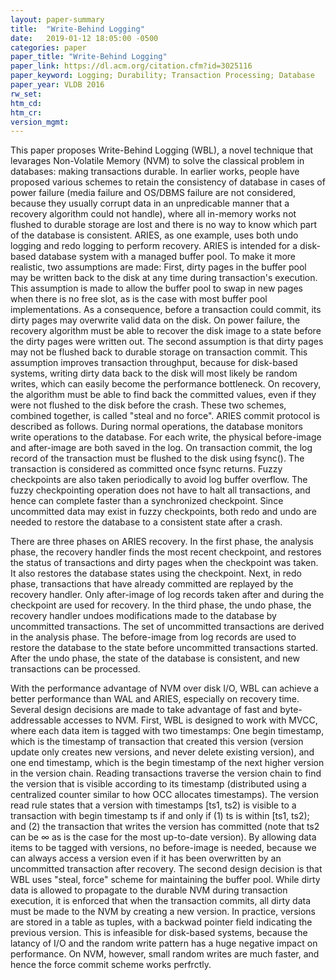 ```yaml
---
layout: paper-summary
title:  "Write-Behind Logging"
date:   2019-01-12 18:05:00 -0500
categories: paper
paper_title: "Write-Behind Logging"
paper_link: https://dl.acm.org/citation.cfm?id=3025116
paper_keyword: Logging; Durability; Transaction Processing; Database
paper_year: VLDB 2016
rw_set: 
htm_cd: 
htm_cr: 
version_mgmt: 
---
```


This paper proposes Write-Behind Logging (WBL), a novel technique that levarages Non-Volatile Memory (NVM) to solve 
the classical problem in databases: making transactions durable. In earlier works, people have proposed various schemes
to retain the consistency of database in cases of power failure (media failure and OS/DBMS failure are not considered,
because they usually corrupt data in an unpredicable manner that a recovery algorithm could not handle), where all 
in-memory works not flushed to durable storage are lost and there is no way to know which part of the database is consistent.
ARIES, as one example, uses both undo logging and redo logging to perform recovery. ARIES is intended for a disk-based 
database system with a managed buffer pool. To make it more realistic, two assumptions are made: First, dirty pages in 
the buffer pool may be written back to the disk at any time during transaction's execution. This assumption is made to
allow the buffer pool to swap in new pages when there is no free slot, as is the case with most buffer pool implementations.
As a consequence, before a transaction could commit, its dirty pages may overwrite valid data on the disk. On power failure,
the recovery algorithm must be able to recover the disk image to a state before the dirty pages were written out. The second
assumption is that dirty pages may not be flushed back to durable storage on transaction commit. This assumption improves 
transaction throughput, because for disk-based systems, writing dirty data back to the disk will most likely be random
writes, which can easily become the performance bottleneck. On recovery, the algorithm must be able to find back the 
committed values, even if they were not flushed to the disk before the crash. These two schemes, combined together,
is called "steal and no force". ARIES commit protocol is described as follows. During normal operations, the database monitors
write operations to the database. For each write, the physical before-image and after-image are both saved in the log. 
On transaction commit, the log record of the transaction must be flushed to the disk using fsync(). The transaction is 
considered as committed once fsync returns. Fuzzy checkpoints are also taken periodically to avoid log buffer overflow. The 
fuzzy checkpointing operation does not have to halt all transactions, and hence can complete faster than a synchronized 
checkpoint. Since uncommitted data may exist in fuzzy checkpoints, both redo and undo are needed to restore the 
database to a consistent state after a crash. 

There are three phases on ARIES recovery. In the first phase, the analysis phase, the recovery handler finds the most recent
checkpoint, and restores the status of transactions and dirty pages when the checkpoint was taken. It also restores the database
states using the checkpoint. Next, in redo phase, transactions that have already committed are replayed by the recovery 
handler. Only after-image of log records taken after and during the checkpoint are used for recovery. In the third phase, 
the undo phase, the recovery handler undoes modifications made to the database by uncommitted transactions. The set of 
uncommitted transactions are derived in the analysis phase. The before-image from log records are used to restore the 
database to the state before uncommitted transactions started. After the undo phase, the state of the database is consistent,
and new transactions can be processed.

With the performance advantage of NVM over disk I/O, WBL can achieve a better performance than WAL and ARIES, especially
on recovery time. Several design decisions are made to take advantage of fast and byte-addressable accesses to NVM. First,
WBL is designed to work with MVCC, where each data item is tagged with two timestamps: One begin timestamp, which is the 
timestamp of transaction that created this version (version update only creates new versions, and never delete existing version),
and one end timestamp, which is the begin timestamp of the next higher version in the version chain. Reading transactions 
traverse the version chain to find the version that is visible according to its timestamp (distributed using a centralized
counter similar to how OCC allocates timestamps). The version read rule states that a version with timestamps [ts1, ts2)
is visible to a transaction with begin timestamp ts if and only if (1) ts is within [ts1, ts2); and (2) the transaction
that writes the version has committed (note that ts2 can be &infin; as is the case for the most up-to-date version). 
By allowing data items to be tagged with versions, no before-image is needed, because we can always access a version 
even if it has been overwritten by an uncommitted transaction after recovery. The second design decision is that WBL
uses "steal, force" scheme for maintaining the buffer pool. While dirty data is allowed to propagate to the durable NVM
during transaction execution, it is enforced that when the transaction commits, all dirty data must be made to the 
NVM by creating a new version. In practice, versions are stored in a table as tuples, with a backwad pointer field 
indicating the previous version. This is infeasible for disk-based systems, because the latancy of I/O and the random write
pattern has a huge negative impact on performance. On NVM, however, small random writes are much faster, and hence the 
force commit scheme works perfrctly. 
